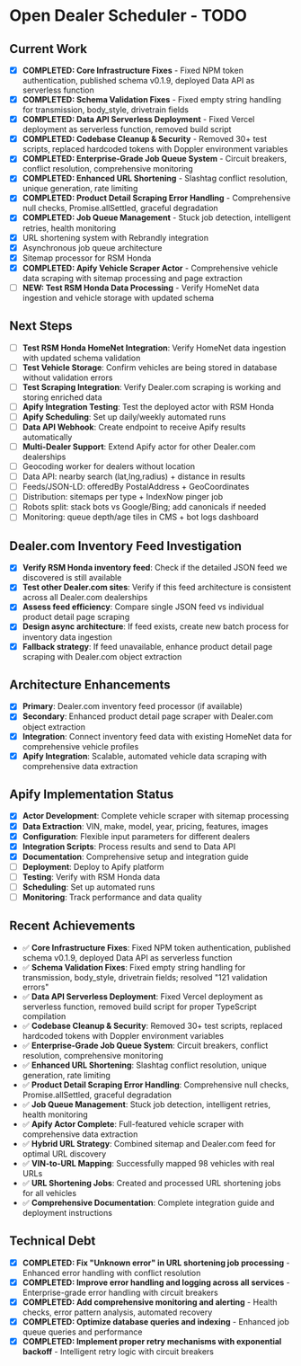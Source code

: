 # Open Dealer Scheduler - TODO

## Current Work
- [x] **COMPLETED: Core Infrastructure Fixes** - Fixed NPM token authentication, published schema v0.1.9, deployed Data API as serverless function
- [x] **COMPLETED: Schema Validation Fixes** - Fixed empty string handling for transmission, body_style, drivetrain fields
- [x] **COMPLETED: Data API Serverless Deployment** - Fixed Vercel deployment as serverless function, removed build script
- [x] **COMPLETED: Codebase Cleanup & Security** - Removed 30+ test scripts, replaced hardcoded tokens with Doppler environment variables
- [x] **COMPLETED: Enterprise-Grade Job Queue System** - Circuit breakers, conflict resolution, comprehensive monitoring
- [x] **COMPLETED: Enhanced URL Shortening** - Slashtag conflict resolution, unique generation, rate limiting
- [x] **COMPLETED: Product Detail Scraping Error Handling** - Comprehensive null checks, Promise.allSettled, graceful degradation
- [x] **COMPLETED: Job Queue Management** - Stuck job detection, intelligent retries, health monitoring
- [x] URL shortening system with Rebrandly integration
- [x] Asynchronous job queue architecture
- [x] Sitemap processor for RSM Honda
- [x] **COMPLETED: Apify Vehicle Scraper Actor** - Comprehensive vehicle data scraping with sitemap processing and page extraction
- [ ] **NEW: Test RSM Honda Data Processing** - Verify HomeNet data ingestion and vehicle storage with updated schema

## Next Steps
- [ ] **Test RSM Honda HomeNet Integration**: Verify HomeNet data ingestion with updated schema validation
- [ ] **Test Vehicle Storage**: Confirm vehicles are being stored in database without validation errors
- [ ] **Test Scraping Integration**: Verify Dealer.com scraping is working and storing enriched data
- [ ] **Apify Integration Testing**: Test the deployed actor with RSM Honda
- [ ] **Apify Scheduling**: Set up daily/weekly automated runs
- [ ] **Data API Webhook**: Create endpoint to receive Apify results automatically
- [ ] **Multi-Dealer Support**: Extend Apify actor for other Dealer.com dealerships
- [ ] Geocoding worker for dealers without location
- [ ] Data API: nearby search (lat,lng,radius) + distance in results
- [ ] Feeds/JSON-LD: offeredBy PostalAddress + GeoCoordinates
- [ ] Distribution: sitemaps per type + IndexNow pinger job
- [ ] Robots split: stack bots vs Google/Bing; add canonicals if needed
- [ ] Monitoring: queue depth/age tiles in CMS + bot logs dashboard

## Dealer.com Inventory Feed Investigation
- [x] **Verify RSM Honda inventory feed**: Check if the detailed JSON feed we discovered is still available
- [x] **Test other Dealer.com sites**: Verify if this feed architecture is consistent across all Dealer.com dealerships
- [x] **Assess feed efficiency**: Compare single JSON feed vs individual product detail page scraping
- [x] **Design async architecture**: If feed exists, create new batch process for inventory data ingestion
- [x] **Fallback strategy**: If feed unavailable, enhance product detail page scraping with Dealer.com object extraction

## Architecture Enhancements
- [x] **Primary**: Dealer.com inventory feed processor (if available)
- [x] **Secondary**: Enhanced product detail page scraper with Dealer.com object extraction
- [x] **Integration**: Connect inventory feed data with existing HomeNet data for comprehensive vehicle profiles
- [x] **Apify Integration**: Scalable, automated vehicle data scraping with comprehensive data extraction

## Apify Implementation Status
- [x] **Actor Development**: Complete vehicle scraper with sitemap processing
- [x] **Data Extraction**: VIN, make, model, year, pricing, features, images
- [x] **Configuration**: Flexible input parameters for different dealers
- [x] **Integration Scripts**: Process results and send to Data API
- [x] **Documentation**: Comprehensive setup and integration guide
- [ ] **Deployment**: Deploy to Apify platform
- [ ] **Testing**: Verify with RSM Honda data
- [ ] **Scheduling**: Set up automated runs
- [ ] **Monitoring**: Track performance and data quality

## Recent Achievements
- ✅ **Core Infrastructure Fixes**: Fixed NPM token authentication, published schema v0.1.9, deployed Data API as serverless function
- ✅ **Schema Validation Fixes**: Fixed empty string handling for transmission, body_style, drivetrain fields; resolved "121 validation errors"
- ✅ **Data API Serverless Deployment**: Fixed Vercel deployment as serverless function, removed build script for proper TypeScript compilation
- ✅ **Codebase Cleanup & Security**: Removed 30+ test scripts, replaced hardcoded tokens with Doppler environment variables
- ✅ **Enterprise-Grade Job Queue System**: Circuit breakers, conflict resolution, comprehensive monitoring
- ✅ **Enhanced URL Shortening**: Slashtag conflict resolution, unique generation, rate limiting
- ✅ **Product Detail Scraping Error Handling**: Comprehensive null checks, Promise.allSettled, graceful degradation
- ✅ **Job Queue Management**: Stuck job detection, intelligent retries, health monitoring
- ✅ **Apify Actor Complete**: Full-featured vehicle scraper with comprehensive data extraction
- ✅ **Hybrid URL Strategy**: Combined sitemap and Dealer.com feed for optimal URL discovery
- ✅ **VIN-to-URL Mapping**: Successfully mapped 98 vehicles with real URLs
- ✅ **URL Shortening Jobs**: Created and processed URL shortening jobs for all vehicles
- ✅ **Comprehensive Documentation**: Complete integration guide and deployment instructions

## Technical Debt
- [x] **COMPLETED: Fix "Unknown error" in URL shortening job processing** - Enhanced error handling with conflict resolution
- [x] **COMPLETED: Improve error handling and logging across all services** - Enterprise-grade error handling with circuit breakers
- [x] **COMPLETED: Add comprehensive monitoring and alerting** - Health checks, error pattern analysis, automated recovery
- [x] **COMPLETED: Optimize database queries and indexing** - Enhanced job queue queries and performance
- [x] **COMPLETED: Implement proper retry mechanisms with exponential backoff** - Intelligent retry logic with circuit breakers
